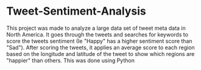 # Tweet-Sentiment-Analysis
This project was made to analyze a large data set of tweet meta data in North America. It goes through the tweets and searches for keywords to score the tweets sentiment (Ie "Happy" has a higher sentiment score than "Sad"). After scoring the tweets, it applies an average score to each region based on the longitude and latitude of the tweet to show which regions are "happier" than others. This was done using Python
